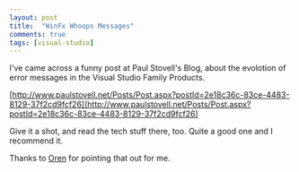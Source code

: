 ```yaml
---
layout: post
title:  "WinFx Whoops Messages"
comments: true
tags: [visual-studio]
---
```



I've came across a funny post at Paul Stovell's Blog, about the evolotion of error messages in the Visual Studio Family Products.

[http://www.paulstovell.net/Posts/Post.aspx?postId=2e18c36c-83ce-4483-8129-37f2cd9fcf26](http://www.paulstovell.net/Posts/Post.aspx?postId=2e18c36c-83ce-4483-8129-37f2cd9fcf26)

Give it a shot, and read the tech stuff there, too. Quite a good one and I recommend it.

Thanks to [Oren](http://www.lnbogen.com/) for pointing that out for me.



